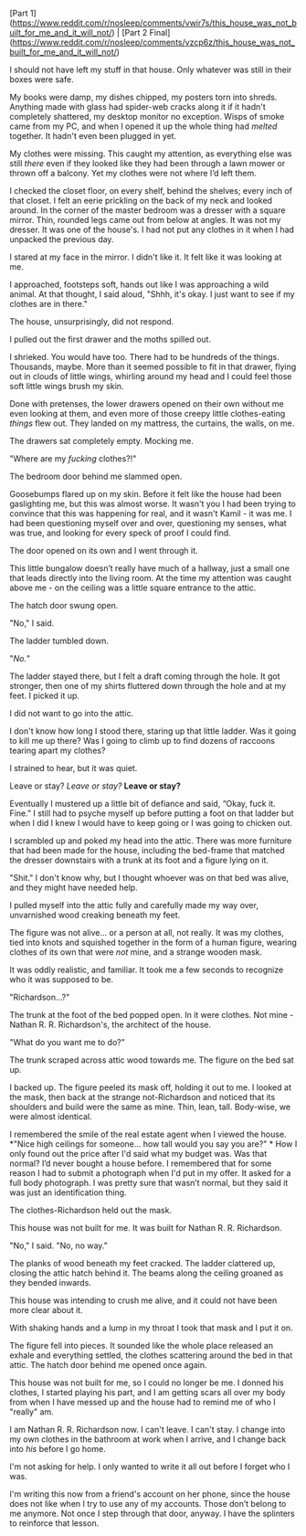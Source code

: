 [Part 1] (https://www.reddit.com/r/nosleep/comments/vwir7s/this_house_was_not_built_for_me_and_it_will_not/) | [Part 2 Final] (https://www.reddit.com/r/nosleep/comments/vzcp6z/this_house_was_not_built_for_me_and_it_will_not/)

I should not have left my stuff in that house. Only whatever was still in their boxes were safe. 

My books were damp, my dishes chipped, my posters torn into shreds. Anything made with glass had spider-web cracks along it if it hadn't completely shattered, my desktop monitor no exception. Wisps of smoke came from my PC, and when I opened it up the whole thing had *melted* together. It hadn't even been plugged in yet.

My clothes were missing. This caught my attention, as everything else was still *there* even if they looked like they had been through a lawn mower or thrown off a balcony. Yet my clothes were not where I’d left them.

I checked the closet floor, on every shelf, behind the shelves; every inch of that closet. I felt an eerie prickling on the back of my neck and looked around. In the corner of the master bedroom was a dresser with a square mirror. Thin, rounded legs came out from below at angles. It was not my dresser. It was one of the house's. I had not put any clothes in it when I had unpacked the previous day. 

I stared at my face in the mirror. I didn't like it. It felt like it was looking at me. 

I approached, footsteps soft, hands out like I was approaching a wild animal. At that thought, I said aloud, "Shhh, it's okay. I just want to see if my clothes are in there."

The house, unsurprisingly, did not respond. 

I pulled out the first drawer and the moths spilled out. 

I shrieked. You would have too. There had to be hundreds of the things. Thousands, maybe. More than it seemed possible to fit in that drawer, flying out in clouds of little wings, whirling around my head and I could feel those soft little wings brush my skin.

Done with pretenses, the lower drawers opened on their own without me even looking at them, and even more of those creepy little clothes-eating *things* flew out. They landed on my mattress, the curtains, the walls, on me. 

The drawers sat completely empty. Mocking me. 

"Where are my *fucking* clothes?!" 

The bedroom door behind me slammed open. 

Goosebumps flared up on my skin. Before it felt like the house had been gaslighting me, but this was almost worse. It wasn't you I had been trying to convince that this was happening for real, and it wasn't Kamil - it was me. I had been questioning myself over and over, questioning my senses, what was true, and looking for every speck of proof I could find.

The door opened on its own and I went through it. 

This little bungalow doesn’t really have much of a hallway, just a small one that leads directly into the living room. At the time my attention was caught above me - on the ceiling was a little square entrance to the attic. 

The hatch door swung open. 

"No," I said. 

The ladder tumbled down. 

"*No.*"

The ladder stayed there, but I felt a draft coming through the hole. It got stronger, then one of my shirts fluttered down through the hole and at my feet. I picked it up. 

I did not want to go into the attic.

I don't know how long I stood there, staring up that little ladder. Was it going to kill me up there? Was I going to climb up to find dozens of raccoons tearing apart my clothes? 

I strained to hear, but it was quiet. 

Leave or stay? *Leave or stay?* **Leave or stay?** 

Eventually I mustered up a little bit of defiance and said, “Okay, fuck it. Fine.” I still had to psyche myself up before putting a foot on that ladder but when I did I knew I would have to keep going or I was going to chicken out. 

I scrambled up and poked my head into the attic. There was more furniture that had been made for the house, including the bed-frame that matched the dresser downstairs with a trunk at its foot and a figure lying on it.

"Shit." I don't know why, but I thought whoever was on that bed was alive, and they might have needed help.

I pulled myself into the attic fully and carefully made my way over, unvarnished wood creaking beneath my feet.

The figure was not alive… or a person at all, not really. It was my clothes, tied into knots and squished together in the form of a human figure, wearing clothes of its own that were *not* mine, and a strange wooden mask. 

It was oddly realistic, and familiar. It took me a few seconds to recognize who it was supposed to be. 

"Richardson…?" 

The trunk at the foot of the bed popped open. In it were clothes. Not mine - Nathan R. R. Richardson's, the architect of the house.

"What do you want me to do?" 

The trunk scraped across attic wood towards me. The figure on the bed sat up. 

I backed up.
The figure peeled its mask off, holding it out to me. I looked at the mask, then back at the strange not-Richardson and noticed that its shoulders and build were the same as mine. Thin, lean, tall. Body-wise, we were almost identical. 

I remembered the smile of the real estate agent when I viewed the house. *"Nice high ceilings for someone… how tall would you say you are?" * How I only found out the price after I'd said what my budget was. Was that normal? I’d never bought a house before. I remembered that for some reason I had to submit a photograph when I'd put in my offer. It asked for a full body photograph. I was pretty sure that wasn’t normal, but they said it was just an identification thing.

The clothes-Richardson held out the mask. 

This house was not built for me. It was built for Nathan R. R. Richardson. 

"No," I said. "No, no way."

The planks of wood beneath my feet cracked. The ladder clattered up, closing the attic hatch behind it. The beams along the ceiling groaned as they bended inwards. 

This house was intending to crush me alive, and it could not have been more clear about it. 

With shaking hands and a lump in my throat I took that mask and I put it on. 

The figure fell into pieces. It sounded like the whole place released an exhale and everything settled, the clothes scattering around the bed in that attic. The hatch door behind me opened once again. 

This house was not built for me, so I could no longer be me. I donned his clothes, I started playing his part, and I am getting scars all over my body from when I have messed up and the house had to remind me of who I "really" am. 

I am Nathan R. R. Richardson now. I can't leave. I can't stay. I change into my own clothes in the bathroom at work when I arrive, and I change back into *his* before I go home.

I'm not asking for help. I only wanted to write it all out before I forget who I was.  

I'm writing this now from a friend's account on her phone, since the house does not like when I try to use any of my accounts. Those don’t belong to me anymore. Not once I step through that door, anyway. I have the splinters to reinforce that lesson.